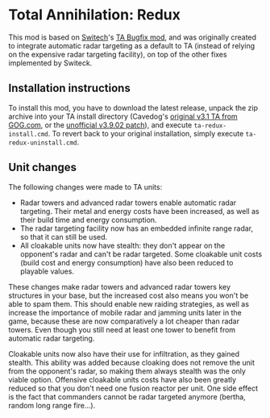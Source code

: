 # Total Annihilation: Redux
This mod is based on [Switech](http://switeck.tauniverse.com/)'s [TA Bugfix mod](https://files.tauniverse.com/files/ta/mods/ta-bugfix/), and was originally created to integrate automatic radar targeting as a default to TA (instead of relying on the expensive radar targeting facility), on top of the other fixes implemented by Switeck.

## Installation instructions
To install this mod, you have to download the latest release, unpack the zip archive into your TA install directory (Cavedog's [original v3.1 TA from GOG.com](https://www.gog.com/game/total_anihilation_commander_pack), or the [unofficial v3.9.02 patch](https://files.tauniverse.com/files/ta/unofficial-patch/)), and execute `ta-redux-install.cmd`. To revert back to your original installation, simply execute `ta-redux-uninstall.cmd`.

## Unit changes
The following changes were made to TA units:
* Radar towers and advanced radar towers enable automatic radar targeting. Their metal and energy costs have been increased, as well as their build time and energy consumption.
* The radar targeting facility now has an embedded infinite range radar, so that it can still be used.
* All cloakable units now have stealth: they don't appear on the opponent's radar and can't be radar targeted. Some cloakable unit costs (build cost and energy consumption) have also been reduced to playable values.

These changes make radar towers and advanced radar towers key structures in your base, but the increased cost also means you won't be able to spam them. This should enable new raiding strategies, as well as increase the importance of mobile radar and jamming units later in the game, because these are now comparatively a lot cheaper than radar towers. Even though you still need at least one tower to benefit from automatic radar targeting.

Cloakable units now also have their use for infiltration, as they gained stealth. This ability was added because cloaking does not remove the unit from the opponent's radar, so making them always stealth was the only viable option. Offensive cloakable units costs have also been greatly reduced so that you don't need one fusion reactor per unit. One side effect is the fact that commanders cannot be radar targeted anymore (bertha, random long range fire...).
